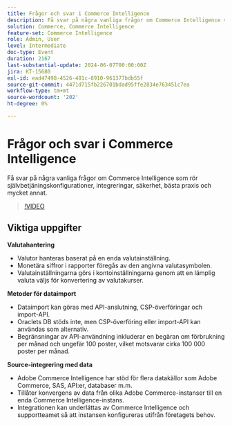 ```yaml
---
title: Frågor och svar i Commerce Intelligence
description: Få svar på några vanliga frågor om Commerce Intelligence som rör självbetjäningskonfigurationer, integreringar, säkerhet, bästa praxis och mycket annat.
solution: Commerce, Commerce Intelligence
feature-set: Commerce Intelligence
role: Admin, User
level: Intermediate
doc-type: Event
duration: 2167
last-substantial-update: 2024-06-07T00:00:00Z
jira: KT-15680
exl-id: ead47498-4526-481c-8910-961377bdb55f
source-git-commit: 4471d715fb226701bdad95ffe2834e763451c7ea
workflow-type: tm+mt
source-wordcount: '202'
ht-degree: 0%

---
```


# Frågor och svar i Commerce Intelligence

Få svar på några vanliga frågor om Commerce Intelligence som rör självbetjäningskonfigurationer, integreringar, säkerhet, bästa praxis och mycket annat.

>[!VIDEO](https://video.tv.adobe.com/v/3429617/?learn=on)

## Viktiga uppgifter

**Valutahantering**

* Valutor hanteras baserat på en enda valutainställning.
* Monetära siffror i rapporter föregås av den angivna valutasymbolen.
* Valutainställningarna görs i kontoinställningarna genom att en lämplig valuta väljs för konvertering av valutakurser.

**Metoder för dataimport**

* Dataimport kan göras med API-anslutning, CSP-överföringar och import-API.
* Oraclets DB stöds inte, men CSP-överföring eller import-API kan användas som alternativ.
* Begränsningar av API-användning inkluderar en begäran om förbrukning per månad och ungefär 100 poster, vilket motsvarar cirka 100 000 poster per månad.

**Source-integrering med data**

* Adobe Commerce Intelligence har stöd för flera datakällor som Adobe Commerce, SAS, API:er, databaser m.m.
* Tillåter konvergens av data från olika Adobe Commerce-instanser till en enda Commerce Intelligence-instans.
* Integrationen kan underlättas av Commerce Intelligence och supportteamet så att instansen konfigureras utifrån företagets behov.
